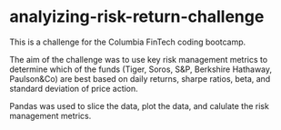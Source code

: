 # analyizing-risk-return-challenge

This is a challenge for the Columbia FinTech coding bootcamp.

The aim of the challenge was to use key risk management metrics to determine which of the funds (Tiger, Soros, S&P, Berkshire Hathaway, Paulson&Co) are best based on daily returns, sharpe ratios, beta, and standard deviation of price action.

Pandas was used to slice the data, plot the data, and calulate the risk management metrics. 
